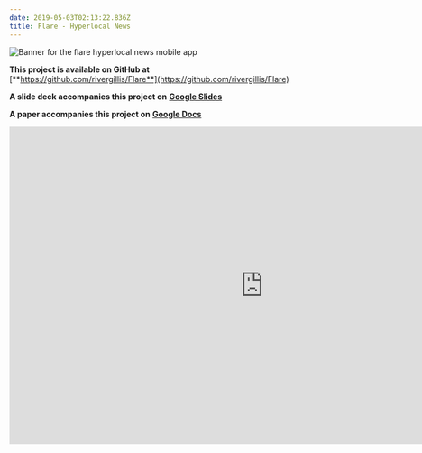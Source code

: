 ```yaml
---
date: 2019-05-03T02:13:22.836Z
title: Flare - Hyperlocal News
---
```

![Banner for the flare hyperlocal news mobile app](/assets/screen-shot-2019-05-02-at-9.20.18-pm.png "Hyperlocal news banner")

**This project is available on GitHub at** [**https://github.com/rivergillis/Flare**](https://github.com/rivergillis/Flare)

**A slide deck accompanies this project on** [**Google Slides**](https://docs.google.com/presentation/d/1BuIvkzXpK06ae5-u0kJkYWYQHveAWK9x4NU5kVz-uok/edit?usp=sharing)

**A paper accompanies this project on** [**Google Docs**](https://docs.google.com/document/d/1ctdwnZqA7WPHCXqPsHSUliZCZieDuvOdvdQNAGs63Xw/edit?usp=sharing)

<iframe width="900" height="563" src="https://www.youtube.com/watch?v=0j5hX_xjGbE" frameborder="0" allowfullscreen></iframe>
